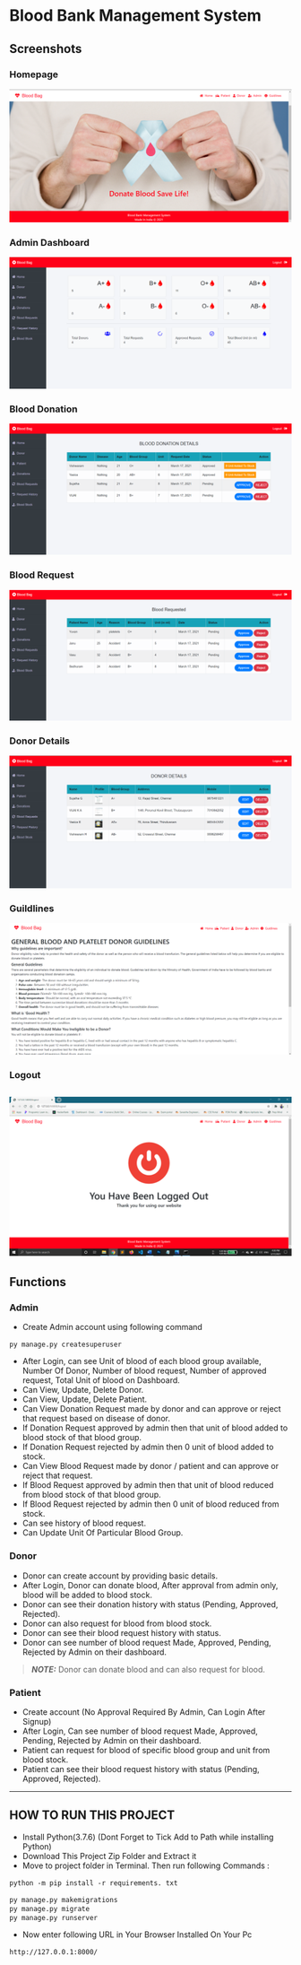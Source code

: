 # Blood Bank Management System
## Screenshots
### Homepage
![homepage snap](https://github.com/vijai2504/Blood-donor---django/blob/master/static/screenshot/homepage.png?raw=true)
### Admin Dashboard
![dashboard snap](https://github.com/vijai2504/Blood-donor---django/blob/master/static/screenshot/admindashboard.png?raw=true)
### Blood Donation 
![invoice snap](https://github.com/vijai2504/Blood-donor---django/blob/master/static/screenshot/blooddonation.png?raw=true)
### Blood Request
![doctor snap](https://github.com/vijai2504/Blood-donor---django/blob/master/static/screenshot/bloodrequest.png?raw=true)
### Donor Details
![doctor snap](https://github.com/vijai2504/Blood-donor---django/blob/master/static/screenshot/donordetails.png?raw=true)
### Guildlines
![doctor snap](https://github.com/vijai2504/Blood-donor---django/blob/master/static/screenshot/guidlines.png?raw=true)
### Logout
![doctor snap](https://github.com/vijai2504/Blood-donor---django/blob/master/static/screenshot/logout.png?raw=true)
---
## Functions

### Admin
- Create Admin account using following command
```
py manage.py createsuperuser
```
- After Login, can see Unit of blood of each blood group available, Number Of Donor, Number of blood request, Number of approved request, Total Unit of blood on Dashboard.
- Can View, Update, Delete Donor.
- Can View, Update, Delete Patient.
- Can View Donation Request made by donor and can approve or reject that request based on disease of donor.
- If Donation Request approved by admin then that unit of blood added to blood stock of that blood group.
- If Donation Request rejected by admin then 0 unit of blood added to stock.
- Can View Blood Request made by donor / patient and can approve or reject that request.
- If Blood Request approved by admin then that unit of blood reduced from blood stock of that blood group.
- If Blood Request rejected by admin then 0 unit of blood reduced from stock.
- Can see history of blood request.
- Can Update Unit Of Particular Blood Group.


### Donor
- Donor can create account by providing basic details.
- After Login, Donor can donate blood, After approval from admin only, blood will be added to blood stock.
- Donor can see their donation history with status (Pending, Approved, Rejected).
- Donor can also request for blood from blood stock.
- Donor can see their blood request history with status.
- Donor can see number of blood request Made, Approved, Pending, Rejected by Admin on their dashboard.
> **_NOTE:_**  Donor can donate blood and can also request for blood.





### Patient
- Create account (No Approval Required By Admin, Can Login After Signup)
- After Login, Can see number of blood request Made, Approved, Pending, Rejected by Admin on their dashboard.
- Patient can request for blood of specific blood group and unit from blood stock.
- Patient can see their blood request history with status (Pending, Approved, Rejected).

---

## HOW TO RUN THIS PROJECT
- Install Python(3.7.6) (Dont Forget to Tick Add to Path while installing Python)
- Download This Project Zip Folder and Extract it
- Move to project folder in Terminal. Then run following Commands :

```
python -m pip install -r requirements. txt
```

```
py manage.py makemigrations
py manage.py migrate
py manage.py runserver
```
- Now enter following URL in Your Browser Installed On Your Pc
```
http://127.0.0.1:8000/
```
